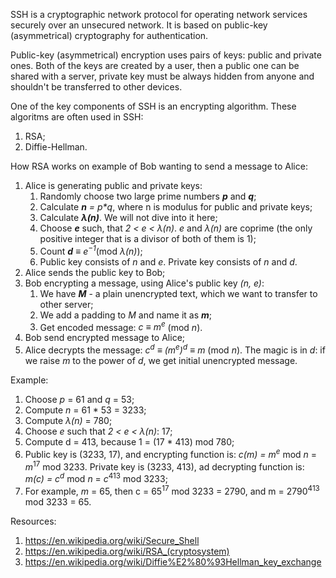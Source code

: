SSH is a cryptographic network protocol for operating network services securely over an unsecured network. It is based on public-key (asymmetrical) cryptography for authentication.

Public-key (asymmetrical) encryption uses pairs of keys: public and private ones. Both of the keys are created by a user, then a public one can be shared with a server, private key must be always hidden from anyone and shouldn't be transferred to other devices.

One of the key components of SSH is an encrypting algorithm. These algoritms are often used in SSH:
1) RSA;
2) Diffie-Hellman.

How RSA works on example of Bob wanting to send a message to Alice:
1) Alice is generating public and private keys:
    1) Randomly choose two large prime numbers _**p**_ and _**q**_;
    2) Calculate _**n** = p*q_, where n is modulus for public and private keys;
    3) Calculate _**λ(n)**_. We will not dive into it here;
    4) Choose _**e**_ such, that _2 < e < λ(n)_. _e_ and _λ(n)_ are coprime (the only positive integer that is a divisor of both of them is 1);
    5) Count _**d** ≡ e<sup>−1</sup>_(mod _λ(n)_);
    6) Public key consists of _n_ and _e_. Private key consists of _n_ and _d_.
2) Alice sends the public key to Bob;
3) Bob encrypting a message, using Alice's public key _(n, e)_:
    1) We have _**M**_ - a plain unencrypted text, which we want to transfer to other server;
    2) We add a padding to _M_ and name it as _**m**_;
    3) Get encoded message: _c ≡ m<sup>e</sup>_ (mod _n_).
4) Bob send encrypted message to Alice;
5) Alice decrypts the message: _c<sup>d</sup> ≡ (m<sup>e</sup>)<sup>d</sup> ≡ m_ (mod _n_). The magic is in _d_: if we raise _m_ to the power of _d_, we get initial unencrypted message.

Example:
1) Choose _p_ = 61 and _q_ = 53;
2) Compute _n_ = 61 * 53 = 3233;
3) Compute _λ(n)_ = 780;
4) Choose _e_ such that _2 < e < λ(n)_: 17;
5) Compute d = 413, because 1 = (17 * 413) mod 780;
6) Public key is (3233, 17), and encrypting function is: _c(m) = m<sup>e</sup>_ mod _n_ = _m_<sup>17</sup> mod 3233. Private key is (3233, 413), ad decrypting function is: _m(c) = c<sup>d</sup>_ mod _n_ = _c_<sup>413</sup> mod 3233;
7) For example, _m_ = 65, then c = 65<sup>17</sup> mod 3233 = 2790, and m = 2790<sup>413</sup> mod 3233 = 65.


Resources:
1) https://en.wikipedia.org/wiki/Secure_Shell
2) https://en.wikipedia.org/wiki/RSA_(cryptosystem)
3) https://en.wikipedia.org/wiki/Diffie%E2%80%93Hellman_key_exchange
